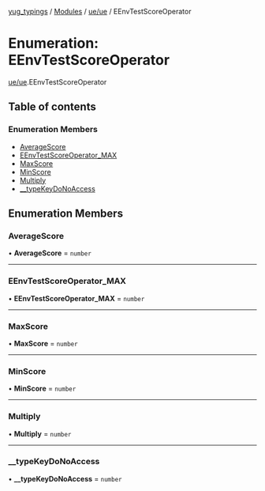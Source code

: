 [yug_typings](../README.md) / [Modules](../modules.md) / [ue/ue](../modules/ue_ue.md) / EEnvTestScoreOperator

# Enumeration: EEnvTestScoreOperator

[ue/ue](../modules/ue_ue.md).EEnvTestScoreOperator

## Table of contents

### Enumeration Members

- [AverageScore](ue_ue.EEnvTestScoreOperator.md#averagescore)
- [EEnvTestScoreOperator\_MAX](ue_ue.EEnvTestScoreOperator.md#eenvtestscoreoperator_max)
- [MaxScore](ue_ue.EEnvTestScoreOperator.md#maxscore)
- [MinScore](ue_ue.EEnvTestScoreOperator.md#minscore)
- [Multiply](ue_ue.EEnvTestScoreOperator.md#multiply)
- [\_\_typeKeyDoNoAccess](ue_ue.EEnvTestScoreOperator.md#__typekeydonoaccess)

## Enumeration Members

### AverageScore

• **AverageScore** = `number`

___

### EEnvTestScoreOperator\_MAX

• **EEnvTestScoreOperator\_MAX** = `number`

___

### MaxScore

• **MaxScore** = `number`

___

### MinScore

• **MinScore** = `number`

___

### Multiply

• **Multiply** = `number`

___

### \_\_typeKeyDoNoAccess

• **\_\_typeKeyDoNoAccess** = `number`

